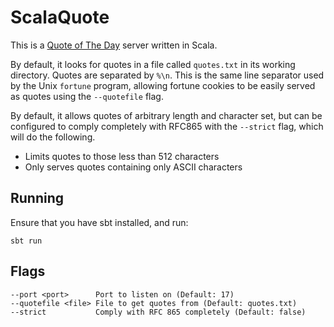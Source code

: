 # ScalaQuote

This is a [Quote of The Day](https://tools.ietf.org/html/rfc865) server written in Scala.

By default, it looks for quotes in a file called `quotes.txt` in its working
directory. Quotes are separated by `%\n`. This is the same line separator used
by the Unix `fortune` program, allowing fortune cookies to be easily served
as quotes using the `--quotefile` flag.

By default, it allows quotes of arbitrary length and character set, but can be
configured to comply completely with RFC865 with the `--strict` flag, which
will do the following.
- Limits quotes to those less than 512 characters
- Only serves quotes containing only ASCII characters

## Running

Ensure that you have sbt installed, and run:

`sbt run`

## Flags

```
--port <port>      Port to listen on (Default: 17)
--quotefile <file> File to get quotes from (Default: quotes.txt)
--strict           Comply with RFC 865 completely (Default: false)
```
